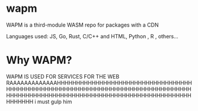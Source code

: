 # wapm
WAPM is a third-module WASM repo for packages with a CDN

Languages used: JS, Go, Rust, C/C++ and HTML, Python
, R , others...
# Why WAPM?
WAPM IS USED FOR SERVICES FOR THE WEB
RAAAAAAAAAAAAAHHHHHHHHHHHHHHHHHHHHHHHHHHHHHHHHHHHHHHHHHHHHHHHHHHHHHHHHHHHHHHHHHHHHHHHHHHHHHHHHHHHHHHHHHHHHHHHHHHHHHHHHHHHHHHHHHHHHHHHHHHHHHHHHHHHHHHHHHH
i must gulp him
